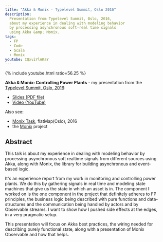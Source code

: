 ```yaml
---
title: "Akka & Monix - Typelevel Summit, Oslo 2016"
description:
  Presentation from Typelevel Summit, Oslo, 2016,
  about my experience in dealing with modeling behavior
  by processing asynchronous soft-real time signals
  using Akka &amp; Monix.
tags:
  - FP
  - Code
  - Scala
  - Monix
youtube: CQxviYlAKaY
---
```


{% include youtube.html ratio=56.25 %}

**Akka & Monix: Controlling Power Plants** -
my presentation from the
[Typelevel Summit, Oslo, 2016](http://typelevel.org/event/2016-05-summit-oslo/):

- [Slides (PDF file)](/assets/pdfs/Akka-Monix.pdf)
- [Video (YouTube)](https://www.youtube.com/watch?v=CQxviYlAKaY)

Also see:

- [Monix Task](/blog/2016/05/10/monix-task.html), flatMap(Oslo), 2016
- the [Monix](https://github.com/monixio/monix) project

## Abstract

This talk is about my experience in dealing with modeling behavior
by processing asynchronous soft realtime signals from different
sources using Akka, along with Monix, the library for building
asynchronous and event-based logic.

It's an experience report from my work in monitoring and controlling
power plants. We do this by gathering signals in real time and
modeling state machines that give us the state in which an asset is in.
The component I worked on is the one component in the project that
definitely adheres to FP principles, the business logic being
described with pure functions and data-structures and the communication
being handled by actors and by Observable streams. I want to show
how I pushed side effects at the edges, in a very pragmatic setup.

This presentation will focus on Akka best practices, the wiring
needed for describing purely functional state, along with a
presentation of Monix Observable and how that helps.

